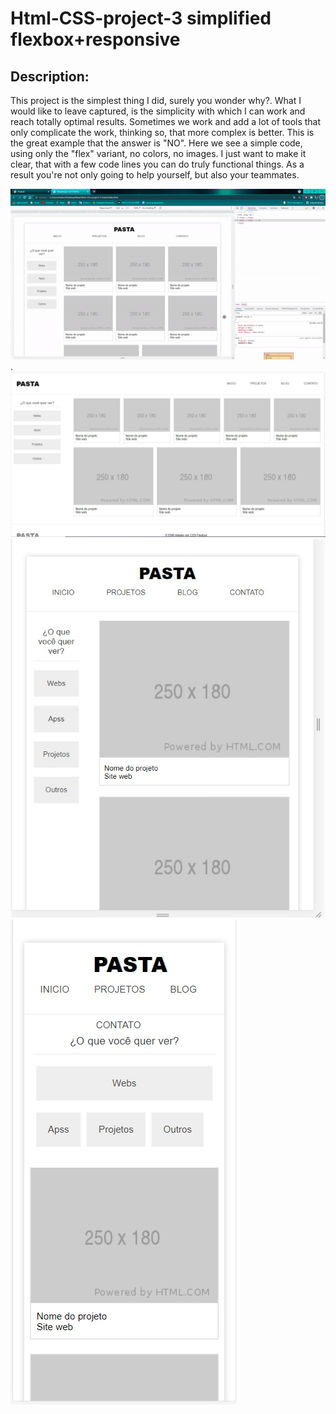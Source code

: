 # Html-CSS-project-3 simplified flexbox+responsive 

## Description:
This project is the simplest thing I did, surely you wonder why?. What I would like to leave captured, is the simplicity with which I can work and reach totally optimal results. Sometimes we work and add a lot of tools that only complicate the work, thinking so, that more complex is better. This is the great example that the answer is "NO". Here we see a simple code, using only the "flex" variant, no colors, no images.
I just want to make it clear, that with a few code lines you can do truly functional things. As a result you're not only going to help yourself, but also your teammates.


![Imagen1](https://github.com/edwromero/Html-CSS-project-3/blob/main/pasta%20responsive.gif).
![Imagen1](https://github.com/edwromero/Html-CSS-project-3/blob/main/imagenes/Flexbox%20imagen.jpg)
![Imagen2](https://github.com/edwromero/Html-CSS-project-3/blob/main/imagenes/responsive%20flexbox%20imagen%202.jpg)
![Imagen3](https://github.com/edwromero/Html-CSS-project-3/blob/main/imagenes/responsive%20flexbox%20imagen.jpg)
